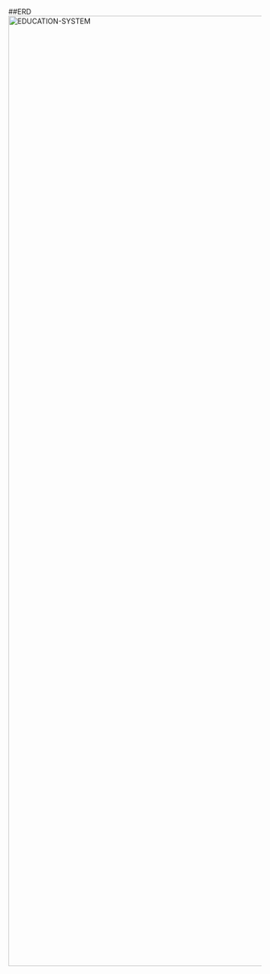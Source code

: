 ##ERD
<img width="2952" height="1892" alt="EDUCATION-SYSTEM" src="https://github.com/user-attachments/assets/51e64f2d-f8b9-423f-8ede-f5fd7cac0027" />
